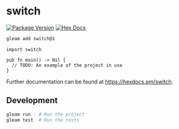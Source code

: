 # switch

[![Package Version](https://img.shields.io/hexpm/v/switch)](https://hex.pm/packages/switch)
[![Hex Docs](https://img.shields.io/badge/hex-docs-ffaff3)](https://hexdocs.pm/switch/)

```sh
gleam add switch@1
```
```gleam
import switch

pub fn main() -> Nil {
  // TODO: An example of the project in use
}
```

Further documentation can be found at <https://hexdocs.pm/switch>.

## Development

```sh
gleam run   # Run the project
gleam test  # Run the tests
```
